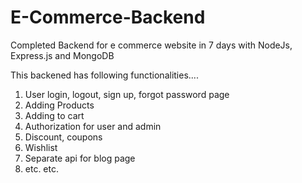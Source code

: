 # E-Commerce-Backend

Completed Backend for e commerce website in 7 days with NodeJs, Express.js and MongoDB

This backened has following functionalities....

1. User login, logout, sign up, forgot password page
2. Adding Products
3. Adding to cart
4. Authorization for user and admin
5. Discount, coupons
6. Wishlist
7. Separate api for blog page
8. etc. etc.
